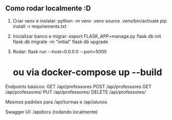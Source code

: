 

## Como rodar localmente :D

1. Criar venv e instalar:
   python -m venv .venv
   source .venv/bin/activate
   pip install -r requirements.txt

2. Inicializar banco e migrar:
   export FLASK_APP=manage.py
   flask db init
   flask db migrate -m "initial"
   flask db upgrade

3. Rodar:
   flask run --host=0.0.0.0 --port=5000
   # ou via docker-compose up --build

Endpoints básicos:
GET  /api/professores
POST /api/professores
GET  /api/professores/<id>
PUT  /api/professores/<id>
DELETE /api/professores/<id>

Mesmos padrões para /api/turmas e /api/alunos

Swagger UI: /apidocs (rodando localmente)
